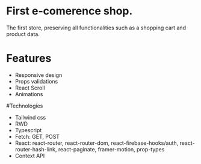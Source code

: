 
# First e-comerence shop.
The first store, preserving all functionalities such as a shopping cart and product data.

# Features
- Responsive design
- Props validations
- React Scroll
- Animations


#Technologies
- Tailwind css
- RWD
- Typescript 
- Fetch: GET, POST 
- React: react-router, react-router-dom, react-firebase-hooks/auth, react-router-hash-link, react-paginate, framer-motion, prop-types 
- Context API